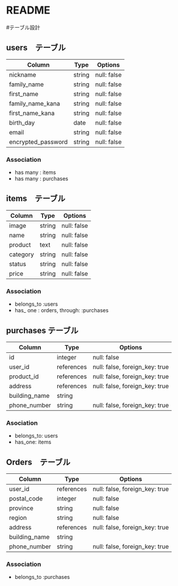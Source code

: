 # README


#テーブル設計

## users　テーブル

| Column                |  Type   |  Options    |
| --------------------- | ------- | ----------- |
| nickname              | string  | null: false |
| family_name           | string  | null: false |
| first_name            | string  | null: false |
| family_name_kana      | string  | null: false |
| first_name_kana       | string  | null: false |
| birth_day             | date    | null: false |
| email                 | string  | null: false |
| encrypted_password    | string  | null: false |


### Association

- has many : items
- has many : purchases




## items　テーブル

| Column           |  Type   | Options     |
| ---------------- |-------- | ------------|
| image            | string  | null: false |
| name             | string  | null: false |
| product          | text    | null: false |
| category         | string  | null: false |
| status           | string  | null: false |
| price            | string  | null: false |

### Association

- belongs_to :users
- has_ one : orders, through: :purchases



## purchases テーブル

| Column        |  Type      |  Options                       |
|-------------- | ---------- | ------------------------------ |
| id            | integer    | null: false                    |
| user_id       | references | null: false, foreign_key: true |
| product_id    | references | null: false, foreign_key: true |
| address       | references | null: false, foreign_key: true |
| building_name | string     |                                |
| phone_number  | string     | null: false, foreign_key: true |

### Asociation

- belongs_to: users
- has_one: items



## Orders　テーブル

| Column        |  Type      |  Options                       |
|-------------- | ---------- | ------------------------------ |
| user_id       | references | null: false, foreign_key: true |
| postal_code   | integer    | null: false                    |
| province      | string     | null: false                    |
| region        | string     | null: false                    |
| address       | references | null: false, foreign_key: true |
| building_name | string     |                                | 
| phone_number  | string     | null: false, foreign_key: true |

### Association

- belongs_to :purchases

